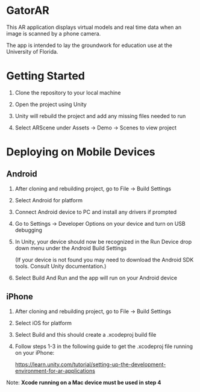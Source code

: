 # GatorAR
This AR application displays virtual models and real time data when an image is scanned by a phone camera.

The app is intended to lay the groundwork for education use at the University of Florida.
# Getting Started
1. Clone the repository to your local machine

2. Open the project using Unity

3. Unity will rebuild the project and add any missing files needed to run

4. Select ARScene under Assets -> Demo -> Scenes to view project

# Deploying on Mobile Devices

## Android

1. After cloning and rebuilding project, go to File -> Build Settings

2. Select Android for platform

3. Connect Android device to PC and install any drivers if prompted 

4. Go to Settings -> Developer Options on your device and turn on USB debugging

5. In Unity, your device should now be recognized in the Run Device drop down menu under the Android Build Settings
   
   (If your device is not found you may need to download the Android SDK tools. Consult Unity documentation.)
   
6. Select Build And Run and the app will run on your Android device

## iPhone

1. After cloning and rebuilding project, go to File -> Build Settings

2. Select iOS for platform

3. Select Build and this should create a .xcodeproj build file

4. Follow steps 1-3 in the following guide to get the .xcodeproj file running on your iPhone:

   https://learn.unity.com/tutorial/setting-up-the-development-environment-for-ar-applications

Note: **Xcode running on a Mac device must be used in step 4**
